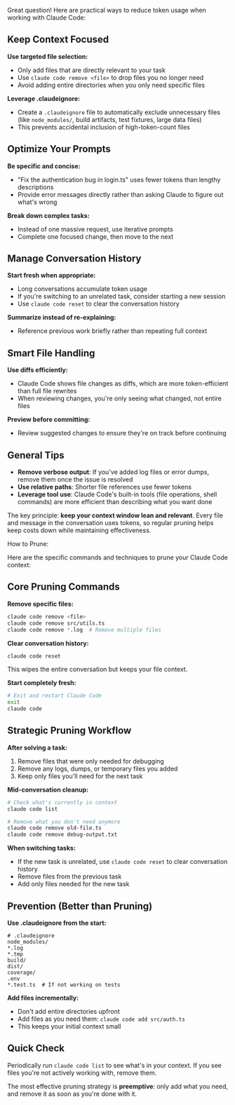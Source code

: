 Great question! Here are practical ways to reduce token usage when working with Claude Code:

## Keep Context Focused

**Use targeted file selection:**
- Only add files that are directly relevant to your task
- Use `claude code remove <file>` to drop files you no longer need
- Avoid adding entire directories when you only need specific files

**Leverage .claudeignore:**
- Create a `.claudeignore` file to automatically exclude unnecessary files (like `node_modules/`, build artifacts, test fixtures, large data files)
- This prevents accidental inclusion of high-token-count files

## Optimize Your Prompts

**Be specific and concise:**
- "Fix the authentication bug in login.ts" uses fewer tokens than lengthy descriptions
- Provide error messages directly rather than asking Claude to figure out what's wrong

**Break down complex tasks:**
- Instead of one massive request, use iterative prompts
- Complete one focused change, then move to the next

## Manage Conversation History

**Start fresh when appropriate:**
- Long conversations accumulate token usage
- If you're switching to an unrelated task, consider starting a new session
- Use `claude code reset` to clear the conversation history

**Summarize instead of re-explaining:**
- Reference previous work briefly rather than repeating full context

## Smart File Handling

**Use diffs efficiently:**
- Claude Code shows file changes as diffs, which are more token-efficient than full file rewrites
- When reviewing changes, you're only seeing what changed, not entire files

**Preview before committing:**
- Review suggested changes to ensure they're on track before continuing

## General Tips

- **Remove verbose output**: If you've added log files or error dumps, remove them once the issue is resolved
- **Use relative paths**: Shorter file references use fewer tokens
- **Leverage tool use**: Claude Code's built-in tools (file operations, shell commands) are more efficient than describing what you want done

The key principle: **keep your context window lean and relevant**. Every file and message in the conversation uses tokens, so regular pruning helps keep costs down while maintaining effectiveness.

How to Prune:

Here are the specific commands and techniques to prune your Claude Code context:

## Core Pruning Commands

**Remove specific files:**
```bash
claude code remove <file>
claude code remove src/utils.ts
claude code remove *.log  # Remove multiple files
```

**Clear conversation history:**
```bash
claude code reset
```
This wipes the entire conversation but keeps your file context.

**Start completely fresh:**
```bash
# Exit and restart Claude Code
exit
claude code
```

## Strategic Pruning Workflow

**After solving a task:**
1. Remove files that were only needed for debugging
2. Remove any logs, dumps, or temporary files you added
3. Keep only files you'll need for the next task

**Mid-conversation cleanup:**
```bash
# Check what's currently in context
claude code list

# Remove what you don't need anymore
claude code remove old-file.ts
claude code remove debug-output.txt
```

**When switching tasks:**
- If the new task is unrelated, use `claude code reset` to clear conversation history
- Remove files from the previous task
- Add only files needed for the new task

## Prevention (Better than Pruning)

**Use .claudeignore from the start:**
```gitignore
# .claudeignore
node_modules/
*.log
*.tmp
build/
dist/
coverage/
.env
*.test.ts  # If not working on tests
```

**Add files incrementally:**
- Don't add entire directories upfront
- Add files as you need them: `claude code add src/auth.ts`
- This keeps your initial context small

## Quick Check

Periodically run `claude code list` to see what's in your context. If you see files you're not actively working with, remove them.

The most effective pruning strategy is **preemptive**: only add what you need, and remove it as soon as you're done with it.